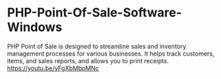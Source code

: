 # PHP-Point-Of-Sale-Software-Windows
PHP Point of Sale is designed to streamline sales and inventory management processes for various businesses. It helps track customers, items, and sales reports, and allows you to print receipts. ‎ https://youtu.be/vFgXbMbpMNc
